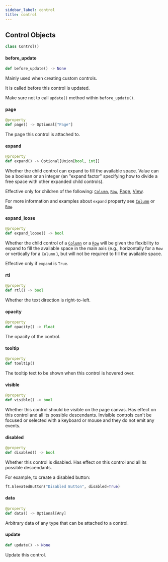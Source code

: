 ```yaml
---
sidebar_label: control
title: control
---
```


## Control Objects

```python
class Control()
```

#### before\_update

```python
def before_update() -> None
```

Mainly used when creating custom controls.

It is called before this control is updated.

Make sure not to call `update()` method within `before_update()`.

#### page

```python
@property
def page() -> Optional["Page"]
```

The page this control is attached to.

#### expand

```python
@property
def expand() -> Optional[Union[bool, int]]
```

Whether the child control can expand to fill the available space. Value can be a boolean or an integer
(an &quot;expand factor&quot; specifying how to divide a free space with other expanded child controls).

Effective only for children of the following: [`Column`](/docs/controls/column), [`Row`](/docs/controls/row), [Page](/docs/controls/page), [View](/docs/controls/view).

For more information and examples about `expand` property see [`Column`](/docs/controls/column#expanding-children) or [`Row`](/docs/controls/row#expanding-children).

#### expand\_loose

```python
@property
def expand_loose() -> bool
```

Whether the child control of a [`Column`](/docs/controls/column) or a [`Row`](/docs/controls/row) will be given
the flexibility to expand to fill the available space in the main axis (e.g., horizontally for a `Row` or
vertically for a `Column` ), but will not be required to fill the available space.

Effective only if `expand` is `True`.

#### rtl

```python
@property
def rtl() -> bool
```

Whether the text direction is right-to-left.

#### opacity

```python
@property
def opacity() -> float
```

The opacity of the control.

#### tooltip

```python
@property
def tooltip()
```

The tooltip text to be shown when this control is hovered over.

#### visible

```python
@property
def visible() -> bool
```

Whether this control should be visible on the page canvas.
Has effect on this control and all its possible descendants.
Invisible controls can&#x27;t be focused or selected with a keyboard or mouse and they do not emit any events.

#### disabled

```python
@property
def disabled() -> bool
```

Whether this control is disabled.
Has effect on this control and all its possible descendants.

For example, to create a disabled button:

```python
ft.ElevatedButton("Disabled Button", disabled=True)
```

#### data

```python
@property
def data() -> Optional[Any]
```

Arbitrary data of any type that can be attached to a control.

#### update

```python
def update() -> None
```

Update this control.

